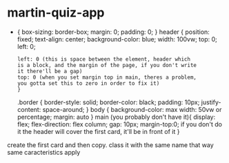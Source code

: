 # martin-quiz-app

- {
  box-sizing: border-box;
  margin: 0;
  padding: 0;
  }
  header {
  position: fixed;
  text-align: center;
  background-color: blue;
  width: 100vw;
  top: 0;
  left: 0;

      left: 0 (this is space between the element, header which
      is a block, and the margin of the page, if you don't write
      it there'll be a gap)
      top: 0 (when you set margin top in main, theres a problem,
      you gotta set this to zero in order to fix it)
      }

  .border {
  border-style: solid;
  border-color: black;
  padding: 10px;
  justify-content: space-around;
  }
  body {
  background-color:
  max width: 50vw or percentage;
  margin: auto
  }
  main (you probably don't have it){
  display: flex;
  flex-direction: flex column;
  gap: 10px;
  margin-top:0;
  if you don't do it the header will cover
  the first card, it'll be in front of it
  }

create the first card and then copy. class it with the same name
that way same caracteristics apply
